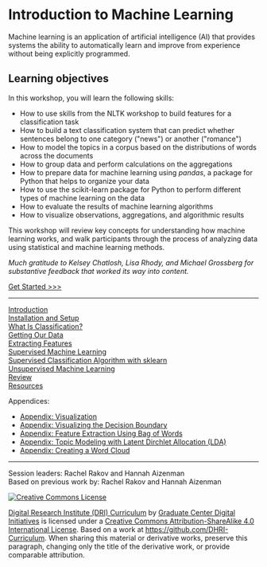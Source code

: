 # Introduction to Machine Learning

Machine learning is an application of artificial intelligence (AI) that provides systems the ability to automatically learn and improve from experience without being explicitly programmed.

## Learning objectives
In this workshop, you will learn the following skills:
- How to use skills from the NLTK workshop to build features for a classification task
- How to build a text classification system that can predict whether sentences belong to one category ("news") or another ("romance")
- How to model the topics in a corpus based on the distributions of words across the documents
- How to group data and perform calculations on the aggregations
- How to prepare data for machine learning using *pandas*, a package for Python that helps to organize your data
- How to use the scikit-learn package for Python to perform different types of machine learning on the data
- How to evaluate the results of machine learning algorithms
- How to visualize observations, aggregations, and algorithmic results

This workshop will review key concepts for understanding how machine learning works, and walk participants through the process of analyzing data using statistical and machine learning methods. 

_Much gratitude to Kelsey Chatlosh, Lisa Rhody, and Michael Grossberg for substantive feedback that worked its way into content._

[Get Started >>>](sections/introduction.md)

-----

[Introduction](sections/introduction.md)  
[Installation and Setup](sections/installation.md)  
[What Is Classification?](sections/classification.md)  
[Getting Our Data](sections/data.md)  
[Extracting Features](sections/features.md)  
[Supervised Machine Learning](sections/supervised.md)  
[Supervised Classification Algorithm with sklearn](sections/supervised_classification.md)  
[Unsupervised Machine Learning](sections/unsupervised.md)  
[Review](sections/review.md)  
[Resources](sections/resources.md)

Appendices:
- [Appendix: Visualization](sections/visualize.md)
- [Appendix: Visualizing the Decision Boundary](sections/decision_boundary.md) 
- [Appendix: Feature Extraction Using Bag of Words](sections/bag_of_words.md)
- [Appendix: Topic Modeling with Latent Dirchlet Allocation (LDA)](sections/lda.md)
- [Appendix: Creating a Word Cloud](sections/word_cloud.md)


-----

Session leaders: Rachel Rakov and Hannah Aizenman  
Based on previous work by: Rachel Rakov and Hannah Aizenman 

[![Creative Commons License](https://i.creativecommons.org/l/by-sa/4.0/88x31.png)](http://creativecommons.org/licenses/by-sa/4.0/)

[Digital Research Institute (DRI) Curriculum](http://purl.org/dc/terms/) by [Graduate Center Digital Initiatives](https://gcdi.commons.gc.cuny.edu/) is licensed under a [Creative Commons Attribution-ShareAlike 4.0 International License](http://creativecommons.org/licenses/by-sa/4.0/). Based on a work at <https://github.com/DHRI-Curriculum>. When sharing this material or derivative works, preserve this paragraph, changing only the title of the derivative work, or provide comparable attribution.
